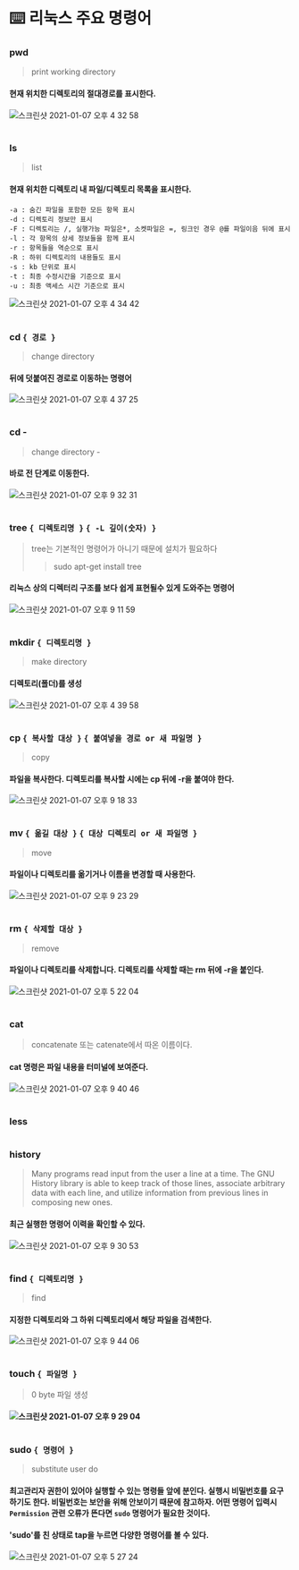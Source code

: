 # ⌨️ 리눅스 주요 명령어

### pwd
> print working directory
#### 현재 위치한 디렉토리의 절대경로를 표시한다.
![스크린샷 2021-01-07 오후 4 32 58](https://user-images.githubusercontent.com/65153742/103864494-0c1fdb00-5106-11eb-9240-1b3888fd2c98.png)  
#


### ls
> list
#### 현재 위치한 디렉토리 내 파일/디렉토리 목록을 표시한다.
```
-a : 숨긴 파일을 포함한 모든 항목 표시
-d : 디렉토리 정보만 표시
-F : 디렉토리는 /, 실행가능 파일은*, 소켓파일은 =, 링크인 경우 @를 파일이음 뒤에 표시
-l : 각 항목의 상세 정보들을 함께 표시
-r : 항목들을 역순으로 표시
-R : 하위 디렉토리의 내용들도 표시
-s : kb 단위로 표시
-t : 최종 수정시간을 기준으로 표시
-u : 최종 액세스 시간 기준으로 표시
```
![스크린샷 2021-01-07 오후 4 34 42](https://user-images.githubusercontent.com/65153742/103864635-4a1cff00-5106-11eb-97fc-26dafdbefacc.png)   
#


### cd ```{ 경로 }```
> change directory
#### 뒤에 덧붙여진 경로로 이동하는 명령어
![스크린샷 2021-01-07 오후 4 37 25](https://user-images.githubusercontent.com/65153742/103864859-ab44d280-5106-11eb-8d9e-887f9be0ca1e.png)
#


### cd -
> change directory -
#### 바로 전 단계로 이동한다.
![스크린샷 2021-01-07 오후 9 32 31](https://user-images.githubusercontent.com/65153742/103893023-e4de0380-512f-11eb-91a0-8a0545503b5a.png)
#


### tree ```{ 디렉토리명 }``` ```{ -L 깊이(숫자) }```
> tree는 기본적인 명령어가 아니기 때문에 설치가 필요하다
> > sudo apt-get install tree
#### 리눅스 상의 디렉터리 구조를 보다 쉽게 표현될수 있게 도와주는 명령어
![스크린샷 2021-01-07 오후 9 11 59](https://user-images.githubusercontent.com/65153742/103891356-07225200-512d-11eb-87fa-d93fbfbad33e.png)
#


### mkdir ```{ 디렉토리명 }```
> make directory
#### 디렉토리(폴더)를 생성
![스크린샷 2021-01-07 오후 4 39 58](https://user-images.githubusercontent.com/65153742/103865114-0676c500-5107-11eb-8661-e5dbc8d96400.png)
#


### cp ```{ 복사할 대상 }``` ```{ 붙여넣을 경로 or 새 파일명 }```
> copy
#### 파일을 복사한다. 디렉토리를 복사할 시에는 cp 뒤에 -r을 붙여야 한다.
![스크린샷 2021-01-07 오후 9 18 33](https://user-images.githubusercontent.com/65153742/103891891-f6261080-512d-11eb-9204-6193c54d395f.png)
#


### mv ```{ 옮길 대상 }``` ```{ 대상 디렉토리 or 새 파일명 }```
> move
#### 파일이나 디렉토리를 옮기거나 이름을 변경할 때 사용한다.
![스크린샷 2021-01-07 오후 9 23 29](https://user-images.githubusercontent.com/65153742/103892256-a267f700-512e-11eb-9238-34e07a80dfd7.png)
#


### rm ```{ 삭제할 대상 }```
> remove
#### 파일이나 디렉토리를 삭제합니다. 디렉토리를 삭제할 때는 rm 뒤에 -r을 붙인다.
![스크린샷 2021-01-07 오후 5 22 04](https://user-images.githubusercontent.com/65153742/103868910-e77b3180-510c-11eb-8c32-7e0c4cd45d31.png)
#


### cat
> concatenate 또는 catenate에서 따온 이름이다.
#### cat 명령은 파일 내용을 터미널에 보여준다.
![스크린샷 2021-01-07 오후 9 40 46](https://user-images.githubusercontent.com/65153742/103893688-0c819b80-5131-11eb-85a0-dc397fd1bf20.png)
#

### less 
#

### history
> Many programs read input from the user a line at a time. The GNU History library is able to keep track of those lines, associate arbitrary data with each line, and utilize information from previous lines in composing new ones.
#### 최근 실행한 명령어 이력을 확인할 수 있다.
![스크린샷 2021-01-07 오후 9 30 53](https://user-images.githubusercontent.com/65153742/103892880-ab0cfd00-512f-11eb-955f-e2840694aa93.png)
#

### find ```{ 디렉토리명 }```
> find
#### 지정한 디렉토리와 그 하위 디렉토리에서 해당 파일을 검색한다.
![스크린샷 2021-01-07 오후 9 44 06](https://user-images.githubusercontent.com/65153742/103893973-83b72f80-5131-11eb-8c03-1ba3274c94dd.png)
#

### touch ```{ 파일명 }```
> 0 byte 파일 생성
#### ![스크린샷 2021-01-07 오후 9 29 04](https://user-images.githubusercontent.com/65153742/103892738-6aad7f00-512f-11eb-9225-f3acff477387.png)
#


### sudo ```{ 명령어 }```
> substitute user do
#### 최고관리자 권한이 있어야 실행할 수 있는 명령들 앞에 분인다. 실행시 비밀번호를 요구하기도 한다. 비밀번호는 보안을 위해 안보이기 때문에 참고하자. 어떤 명령어 입력시 ```Permission``` 관련 오류가 뜬다면 ```sudo``` 명령어가 필요한 것이다. 
#### 'sudo'를 친 상태로 tap을 누르면 다양한 명령어를 볼 수 있다.
![스크린샷 2021-01-07 오후 5 27 24](https://user-images.githubusercontent.com/65153742/103869449-a6cfe800-510d-11eb-8b3b-52ab9afb43b1.png)











